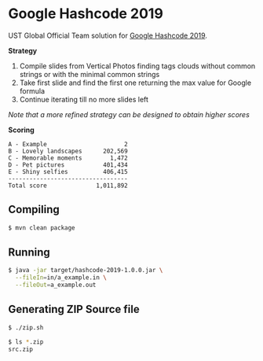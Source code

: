 
Google Hashcode 2019
=============================

UST Global Official Team solution for [Google Hashcode 2019](https://hashcode.withgoogle.com/).

**Strategy**

1. Compile slides from Vertical Photos finding tags clouds without common strings or with the minimal common strings
2. Take first slide and find the first one returning the max value for Google formula
3. Continue iterating till no more slides left

*Note that a more refined strategy can be designed to obtain higher scores*

**Scoring**

```
A - Example					     2
B - Lovely landscapes	   202,569
C - Memorable moments		 1,472
D - Pet pictures		   401,434
E - Shiny selfies		   406,415
----------------------------------
Total score 			 1,011,892
```

Compiling
---------

```bash
$ mvn clean package
```

Running
-------

```bash
$ java -jar target/hashcode-2019-1.0.0.jar \
  --fileIn=in/a_example.in \
  --fileOut=a_example.out
```

Generating ZIP Source file
--------------------------

```bash
$ ./zip.sh

$ ls *.zip
src.zip
```